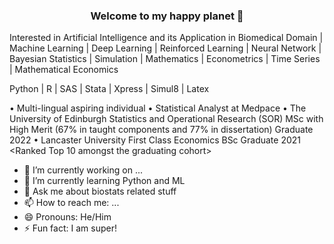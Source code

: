 <h3 align="center">   <b>Welcome to my happy planet 👋 </b>  </h3>


Interested in Artificial Intelligence and its Application in Biomedical Domain | Machine Learning | Deep Learning | Reinforced Learning | Neural Network | Bayesian Statistics | Simulation | Mathematics | Econometrics | Time Series | Mathematical Economics

Python | R | SAS | Stata | Xpress | Simul8 | Latex

• Multi-lingual aspiring individual 
• Statistical Analyst at Medpace
• The University of Edinburgh Statistics and Operational Research (SOR) MSc with High Merit (67% in taught components and 77% in dissertation) Graduate 2022
• Lancaster University First Class Economics BSc Graduate 2021 <Ranked Top 10 amongst the graduating cohort>


- 🔭 I’m currently working on ...
- 🌱 I’m currently learning Python and ML
- 💬 Ask me about biostats related stuff 
- 📫 How to reach me: ...
- 😄 Pronouns: He/Him
- ⚡ Fun fact: I am super!

